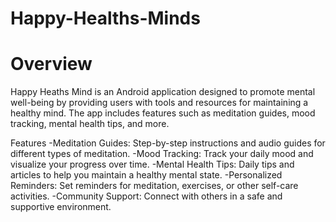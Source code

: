 # Happy-Healths-Minds
# Overview
Happy Heaths Mind is an Android application designed to promote mental well-being by providing users with tools and resources for maintaining a healthy mind. The app includes features such as meditation guides, mood tracking, mental health tips, and more.

Features
-Meditation Guides: Step-by-step instructions and audio guides for different types of meditation.
-Mood Tracking: Track your daily mood and visualize your progress over time.
-Mental Health Tips: Daily tips and articles to help you maintain a healthy mental state.
-Personalized Reminders: Set reminders for meditation, exercises, or other self-care activities.
-Community Support: Connect with others in a safe and supportive environment.
